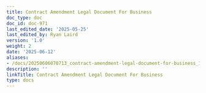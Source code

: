 ```yaml
---
title: Contract Amendment Legal Document For Business
doc_type: doc
doc_id: doc-971
last_edited_date: '2025-05-25'
last_edited_by: Ryan Laird
version: '1.0'
weight: 2
date: '2025-06-12'
aliases:
- /docs/20250606070713_contract-amendment-legal-document-for-business_1_1/
description: ''
linkTitle: Contract Amendment Legal Document For Business
type: docs
---
```


